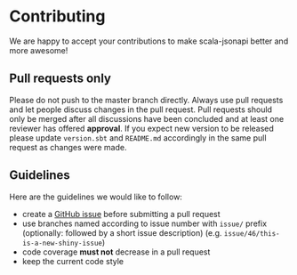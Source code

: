 # Contributing

We are happy to accept your contributions to make scala-jsonapi better and more awesome!

## Pull requests only

Please do not push to the master branch directly. Always use pull requests and let people discuss changes in the pull request.
Pull requests should only be merged after all discussions have been concluded and at least one reviewer has offered **approval**.
If you expect new version to be released please update `version.sbt` and `README.md` accordingly in the same pull request as changes were made.

## Guidelines

Here are the guidelines we would like to follow:
- create a [GitHub issue](https://github.com/zalando/scala-jsonapi/issues) before submitting a pull request
- use branches named according to issue number with `issue/` prefix (optionally: followed by a short issue description) (e.g. `issue/46/this-is-a-new-shiny-issue`)
- code coverage **must not** decrease in a pull request
- keep the current code style
